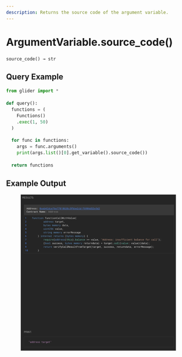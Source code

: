 ```yaml
---
description: Returns the source code of the argument variable.
---
```


# ArgumentVariable.source\_code()

`source_code() → str`

## Query Example

```python
from glider import *

def query():
  functions = (
    Functions()
    .exec(1, 50)
  )

  for func in functions:
    args = func.arguments()
    print(args.list()[0].get_variable().source_code())

  return functions
```

## Example Output

<figure><img src="../../../.gitbook/assets/image (38).png" alt=""><figcaption></figcaption></figure>

